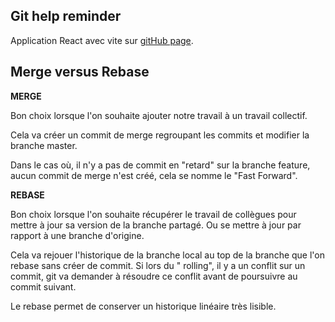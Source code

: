 ## Git help reminder

Application React avec vite sur [gitHub page](https://fabcre.github.io/React-Git-Help/).

## Merge versus Rebase

**MERGE**

Bon choix lorsque l'on souhaite ajouter notre travail à un travail collectif.

Cela va créer un commit de merge regroupant les commits et modifier la branche master.

Dans le cas où, il n'y a pas de commit en "retard" sur la branche feature, aucun commit de merge n'est créé, cela se
nomme le "Fast Forward".

**REBASE**

Bon choix lorsque l'on souhaite récupérer le travail de collègues pour mettre à jour sa version de la branche
partagé. Ou se mettre à jour par rapport à une branche d'origine.

Cela va rejouer l'historique de la branche local au top de la branche que l'on rebase sans créer de commit. Si lors du "
rolling", il y a un conflit sur un commit, git va demander à résoudre ce conflit avant de poursuivre au commit suivant.

Le rebase permet de conserver un historique linéaire très lisible.
